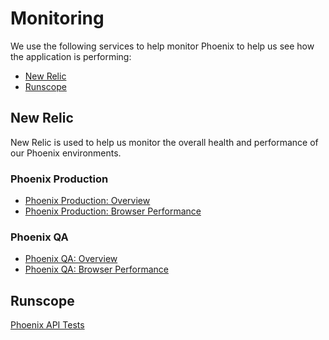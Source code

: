 # Monitoring

We use the following services to help monitor Phoenix to help us see how the application is performing:

* [New Relic](https://newrelic.com)
* [Runscope](https://www.runscope.com)

## New Relic

New Relic is used to help us monitor the overall health and performance of our Phoenix environments.

### Phoenix Production

* [Phoenix Production: Overview](https://rpm.newrelic.com/accounts/108038/applications/68967300)
* [Phoenix Production: Browser Performance](https://rpm.newrelic.com/accounts/108038/browser/68967300)

### Phoenix QA

* [Phoenix QA: Overview](https://rpm.newrelic.com/accounts/108038/applications/78353354)
* [Phoenix QA: Browser Performance](https://rpm.newrelic.com/accounts/108038/browser/78353354)

## Runscope

[Phoenix API Tests](https://www.runscope.com/radar/4ufmq5rbj5yx)
